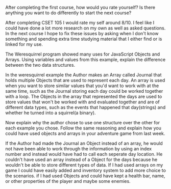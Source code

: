 After completing the first course, how would you rate yourself? Is there anything you want 
to do differently to start the next course?

After completing CSET 105 I would rate my self around 8/10. I feel like I could have done a
lot more research on my own as well as asked questions. In the next course I hope to fix
these issues by asking when I don't know something and spending extra time studying material
that I either find or is linked for my use.


The Weresquirrel program showed many uses for JavaScript Objects and Arrays. Using variables
and values from this example, explain the difference between the two data structures.

In the weresquirrel example the Author makes an Array called Journal that holds multiple Objects
that are used to represent each day. An array is used when you want to store similar values
that you'd want to work with at the same time, such as the Journal storing each day could 
be worked together with a loop. The Objects in the array that represented the days are used to store 
values that won't be worked with and evaluated together and are of different data types, such as the
events that happened that day(strings) and whether he turned into a squirrel(a binary).


Now explain why the author chose to use one structure over the other for each example you chose.
Follow the same reasoning and explain how you could have used objects and arrays in your adventure
game from last week.

If the Author had made the Journal an Object instead of an array, he would not have been able to 
work through the information by using an index number and instead would have had to call each seperate
day location. He couldn't have used an array instead of a Object for the days because he wouldn't
be able to store different types of data.  If I had used arrays on my game I could have easily added
and inventory system to add more choice to the scenarios. if I had used Objects and could have kept a
health bar, name, or other properties of the player and maybe some enemies.
